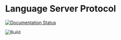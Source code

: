 # Language Server Protocol

[![Documentation Status](https://readthedocs.org/projects/language-server-protocol/badge/?version=latest)](https://language-server-protocol.readthedocs.io/en/latest/?badge=latest)

![Build](https://github.com/Thirdegree/language-server-protocol/actions/workflows/python-package.yml/badge.svg)

